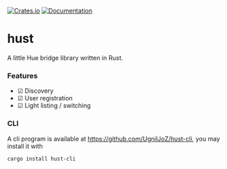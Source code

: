 [![Crates.io](https://img.shields.io/crates/v/hust.svg)](https://crates.io/crates/hust)
[![Documentation](https://docs.rs/hust/badge.svg)](https://docs.rs/crate/hust/)

# hust

A little Hue bridge library written in Rust.

### Features
* ☑ Discovery
* ☑ User registration
* ☑ Light listing / switching

### CLI
A cli program is available at https://github.com/UgnilJoZ/hust-cli, you may install it with
```
cargo install hust-cli
```
